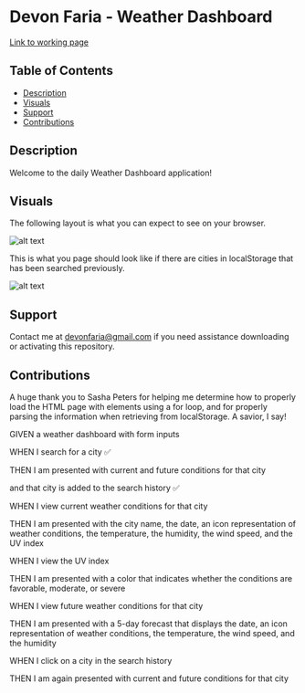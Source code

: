 # Devon Faria - Weather Dashboard

[Link to working page](https://devonfaria.github.io/weather-application/)




## Table of Contents

* [Description](#description)
* [Visuals](#visuals)
* [Support](#Support)
* [Contributions](#contributions)




## Description

Welcome to the daily Weather Dashboard application! 

## Visuals

The following layout is what you can expect to see on your browser.

![alt text](./assets/images/Work-Day-Scheduler-start.png)

This is what you page should look like if there are cities in localStorage that has been searched previously.

![alt text](./assets/images/Work-Day-Scheduler-filled.png)

## Support

Contact me at devonfaria@gmail.com if you need assistance downloading or activating this repository.

## Contributions

A huge thank you to Sasha Peters for helping me determine how to properly load the HTML page with elements using a for loop, and for properly parsing the information when retrieving from localStorage. A savior, I say!




GIVEN a weather dashboard with form inputs

WHEN I search for a city ✅

THEN I am presented with current and future conditions for that city 

and that city is added to the search history ✅

WHEN I view current weather conditions for that city

THEN I am presented with the city name, the date, an icon representation of weather conditions, the temperature, the humidity, the wind speed, and the UV index

WHEN I view the UV index

THEN I am presented with a color that indicates whether the conditions are favorable, moderate, or severe

WHEN I view future weather conditions for that city

THEN I am presented with a 5-day forecast that displays the date, an icon representation of weather conditions, the temperature, the wind speed, and the humidity

WHEN I click on a city in the search history

THEN I am again presented with current and future conditions for that city